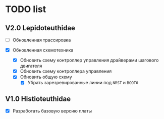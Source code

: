 # TODO list

## V2.0 Lepidoteuthidae

* [ ] Обновленная трассировка

* [X] Обновленная схемотехника
    * [X] Обновить схему контроллер управления драйверами шагового двигателя
    * [X] Обновить схему контроллера управления
    * [X] Обновить общую схему
        * [X] Убрать зарезревированные линии под `NRST` и `BOOT0`
 
## V1.0 Histioteuthidae

* [X] Разработать базовую версию платы
